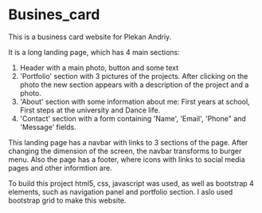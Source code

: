 # Busines_card
This is a business card website for Plekan Andriy.

It is a long landing page, which has 4 main sections:

1. Header with a main photo, button and some text
2. 'Portfolio' section with 3 pictures of the projects. After clicking on the photo the new section appears with a description of the project and a photo.
3. 'About' section with some information about me: First years at school, First steps at the university and Dance life.
4. 'Contact' section with a form containing 'Name', 'Email', 'Phone" and 'Message' fields.

This landing page has a navbar with links to 3 sections of the page. After changing the dimension of the screen, the navbar transforms to burger menu. 
Also the page has a footer, where icons with links to social media pages and other informtion are.

To build this project html5, css, javascript was used, as well as bootstrap 4 elements, such as navigation panel and portfolio section.
I aslo used bootstrap grid to make this website.
